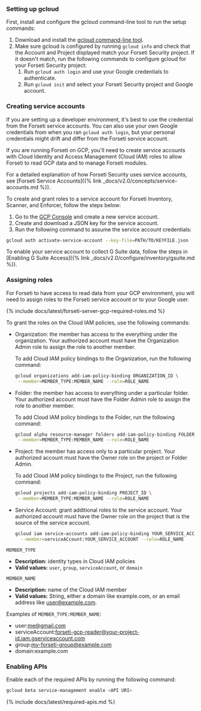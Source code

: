 ### Setting up gcloud

First, install and configure the gcloud command-line tool to run
the setup commands:

  1. Download and install the [gcloud command-line tool](https://cloud.google.com/sdk/gcloud/).
  1. Make sure gcloud is configured by running `gcloud info` and check that the
  Account and Project displayed match your Forseti Security project. If it
  doesn't match, run the following commands to configure gcloud for your
  Forseti Security project:
      1. Run `gcloud auth login` and use your Google credentials to authenticate.
      1. Run `gcloud init` and select your Forseti Security project and Google
      account.

### Creating service accounts

If you are setting up a developer environment, it's best to use the credential
from the Forseti service accounts. You can also use your own Google credentials
from when you ran `gcloud auth login`, but your personal credentials might drift
and differ from the Forseti service account.

If you are running Forseti on GCP, you'll need to create service accounts with
Cloud Identity and Access Management (Cloud IAM) roles to allow Forseti to
read GCP data and to manage Forseti modules.

For a detailed explanation of how Forseti Security uses service accounts, see
[Forseti Service Accounts]({% link _docs/v2.0/concepts/service-accounts.md %}).

To create and grant roles to a service account for Forseti Inventory,
Scanner, and Enforcer, follow the steps below:

  1. Go to the [GCP Console](https://console.cloud.google.com/iam-admin/serviceaccounts)
  and create a new service account.
  1. Create and download a JSON key for the service account.
  1. Run the following command to assume the service account credentials:

  ```bash
  gcloud auth activate-service-account --key-file=PATH/TO/KEYFILE.json
  ```

To enable your service account to collect G Suite data, follow the steps in
[Enabling G Suite Access]({% link _docs/v2.0/configure/inventory/gsuite.md %}).

### Assigning roles

For Forseti to have access to read data from your GCP environment,
you will need to assign roles to the Forseti service account or to
your Google user.

{% include docs/latest/forseti-server-gcp-required-roles.md %}

To grant the roles on the Cloud IAM policies, use the following commands:

  * Organization: the member has access to the everything under the organization.
    Your authorized account must have the Organization Admin role to assign the role to another member.

    To add Cloud IAM policy bindings to the Organization, run the following command:

    ```bash
    gcloud organizations add-iam-policy-binding ORGANIZATION_ID \
     --member=MEMBER_TYPE:MEMBER_NAME --role=ROLE_NAME
    ```

  * Folder: the member has access to everything under a particular folder.
    Your authorized account must have the Folder Admin role to assign the role to another member.

    To add Cloud IAM policy bindings to the Folder, run the following command:

    ```bash
    gcloud alpha resource-manager folders add-iam-policy-binding FOLDER_ID \
     --member=MEMBER_TYPE:MEMBER_NAME --role=ROLE_NAME
    ```

  * Project: the member has access only to a particular project.
    Your authorized account must have the Owner role on the project or Folder Admin.

    To add Cloud IAM policy bindings to the Project, run the following command:

    ```bash
    gcloud projects add-iam-policy-binding PROJECT_ID \
     --member=MEMBER_TYPE:MEMBER_NAME --role=ROLE_NAME
    ```

  * Service Account: grant additional roles to the service account.
    Your authorized account must have the Owner role on the project that is
    the source of the service account.

    ```bash
    gcloud iam service-accounts add-iam-policy-binding YOUR_SERVICE_ACCOUNT \
      --member=serviceACcount:YOUR_SERVICE_ACCOUNT --role=ROLE_NAME
    ```

`MEMBER_TYPE`
  * **Description:** identity types in Cloud IAM policies
  * **Valid values:** `user`, `group`, `serviceAccount`, or `domain`

`MEMBER_NAME`
  * **Description:** name of the Cloud IAM member
  * **Valid values:** String, either a domain like example.com, or an email
  address like user@example.com.

Examples of `MEMBER_TYPE:MEMBER_NAME`:

  * user:me@gmail.com
  * serviceAccount:forseti-gcp-reader@your-project-id.iam.gserviceaccount.com
  * group:my-forseti-group@example.com
  * domain:example.com

### Enabling APIs

Enable each of the required APIs by running the following command:

  ```bash
  gcloud beta service-management enable <API URI>
  ```

  {% include docs/latest/required-apis.md %}
